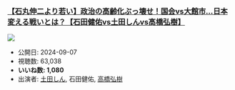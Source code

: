 ### [【石丸伸二より若い】政治の高齢化ぶっ壊せ！国会vs大館市…日本変える戦いとは？【石田健佑vs土田しんvs高橋弘樹】](https://www.youtube.com/watch?v=lF6ZfjHm55k)
[![](https://img.youtube.com/vi/lF6ZfjHm55k/sddefault.jpg)](https://www.youtube.com/watch?v=lF6ZfjHm55k)
-   公開日: 2024-09-07
-   視聴数: 63,038
-   **いいね数: 1,080**
-   出演者: [土田しん](/rehacq_fan/people/土田しん "wikilink"), 石田健佑, [高橋弘樹](/rehacq_fan/people/高橋弘樹 "wikilink")
